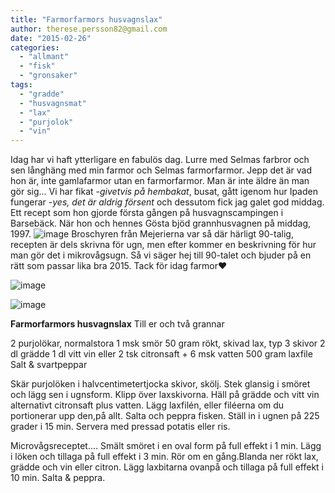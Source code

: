 ```yaml
---
title: "Farmorfarmors husvagnslax"
author: therese.persson82@gmail.com
date: "2015-02-26"
categories: 
  - "allmant"
  - "fisk"
  - "gronsaker"
tags: 
  - "gradde"
  - "husvagnsmat"
  - "lax"
  - "purjolok"
  - "vin"
---
```


Idag har vi haft ytterligare en fabulös dag. Lurre med Selmas farbror och sen långhäng med min farmor och Selmas farmorfarmor. Jepp det är vad hon är, inte gamlafarmor utan en farmorfarmor. Man är inte äldre än man gör sig... Vi har fikat -_givetvis på hembakat_, busat, gått igenom hur Ipaden fungerar -_yes, det är aldrig försent_ och dessutom fick jag galet god middag. Ett recept som hon gjorde första gången på husvagnscampingen i Barsebäck. När hon och hennes Gösta bjöd grannhusvagnen på middag, 1997. 
![image](/static/img/image15-1024x768.jpg)
Broschyren från Mejerierna var så där härligt 90-talig, recepten är dels skrivna för ugn, men efter kommer en beskrivning för hur man gör det i mikrovågsugn. Så vi säger hej till 90-talet och bjuder på en rätt som passar lika bra 2015. Tack för idag farmor❤️ 

![image](/static/img/image16-e1424921097331-765x1024.jpg)

![image](/static/img/image14-1024x768.jpg)

**Farmorfarmors husvagnslax** Till er och två grannar

2 purjolökar, normalstora 1 msk smör 50 gram rökt, skivad lax, typ 3 skivor 2 dl grädde 1 dl vitt vin eller 2 tsk citronsaft + 6 msk vatten 500 gram laxfile Salt & svartpeppar

Skär purjolöken i halvcentimetertjocka skivor, skölj. Stek glansig i smöret och lägg sen i ugnsform. Klipp över laxskivorna. Häll på grädde och vitt vin alternativt citronsaft plus vatten. Lägg laxfilén, eller filéerna om du portionerar upp den,på allt. Salta och peppra fisken. Ställ in i ugnen på 225 grader i 15 min. Servera med pressad potatis eller ris.

Microvågsreceptet.... Smält smöret i en oval form på full effekt i 1 min. Lägg i löken och tillaga på full effekt i 3 min. Rör om en gång.Blanda ner rökt lax, grädde och vin eller citron. Lägg laxbitarna ovanpå och tillaga på full effekt i 10 min. Salta & peppra.
